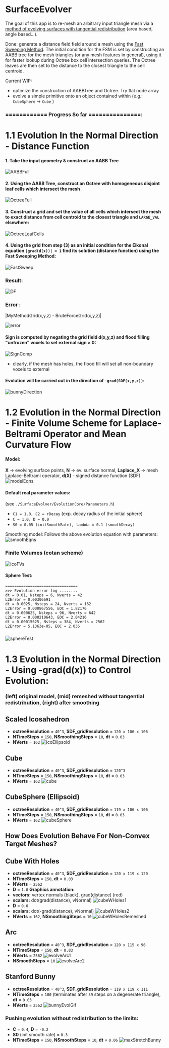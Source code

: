 # SurfaceEvolver

The goal of this app is to re-mesh an arbitrary input triangle mesh via a [method of evolving surfaces with tangential redistribution](http://www.math.sk/mikula/mrss_SISC.pdf) (area based, angle based...).

Done: generate a distance field field around a mesh using the [Fast Sweeping Method](https://graphics.stanford.edu/courses/cs468-03-fall/Papers/zhao_fastsweep1.pdf). The initial condition for the FSM is set by constructing an AABB tree for the mesh triangles (or any mesh features in general), using it for faster lookup during Octree box cell intersection queries. The Octree leaves are then set to the distance to the closest triangle to the cell centroid.

Current WIP: 

- optimize the construction of AABBTree and Octree. Try flat node array
- evolve a simple primitive onto an object contained within (e.g.: `CubeSphere` -> `Cube` )

### ============ Progress So far ===============:

# 1.1 Evolution In the Normal Direction - Distance Function

#### 1. Take the input geometry & construct an AABB Tree
![AABBFull](https://github.com/MCInversion/SurfaceEvolverDevelop/blob/master/SurfaceEvolver/Images/BunnyAABBNodes.jpg)

#### 2. Using the AABB Tree, construct an Octree with homogeneous disjoint leaf cells which intersect the mesh

![OctreeFull](https://github.com/MCInversion/SurfaceEvolverDevelop/blob/master/SurfaceEvolver/Images/BunnyOctreeFull.jpg)

#### 3. Construct a grid and set the value of all cells which intersect the mesh to exact distance from cell centroid to the closest triangle and `LARGE_VAL` elsewhere:
![OctreeLeafCells](https://github.com/MCInversion/SurfaceEvolverDevelop/blob/master/SurfaceEvolver/Images/BunnyOctreeLeafCells.jpg)

#### 4. Using the grid from step (3) as an initial condition for the Eikonal equation `|grad(d(x))| = 1` find its solution (distance function) using the Fast Sweeping Method:
![FastSweep](https://github.com/MCInversion/SurfaceEvolverDevelop/blob/master/SurfaceEvolver/Images/FS_resized.gif)

### Result:
![DF](https://github.com/MCInversion/SurfaceEvolverDevelop/blob/master/SurfaceEvolver/Images/BunnySDF_FS.jpg)
### Error :
|MyMethodGrid(x,y,z) - BruteForceGrid(x,y,z)|

![error](https://github.com/MCInversion/SurfaceEvolverDevelop/blob/master/SurfaceEvolver/Images/BunnySDF_FS_Error.jpg)

#### Sign is computed by negating the grid field d(x,y,z) and flood filling "unfrozen" voxels to set external sign > 0:
![SignComp](https://github.com/MCInversion/SurfaceEvolverDevelop/blob/master/SurfaceEvolver/Images/BunnySDF_Sign.jpg)

- clearly, if the mesh has holes, the flood fill will set all non-boundary voxels to external

#### Evolution will be carried out in the direction of `-grad(SDF(x,y,z))`:
![bunnyDirection](https://github.com/MCInversion/SurfaceEvolverDevelop/blob/master/SurfaceEvolver/Images/EvolutionInBunyDirection3D.jpg)

# 1.2 Evolution in the Normal Direction - Finite Volume Scheme for Laplace-Beltrami Operator and Mean Curvature Flow
#### Model:
**X** -> evolving surface points, **N** -> ev. surface normal, **Laplace_X** -> mesh Laplace-Beltrami operator, **d(X)** - signed distance function (SDF)
![modelEqns](https://github.com/MCInversion/SurfaceEvolverDevelop/blob/master/SurfaceEvolver/Images/EvolutionModel.jpg)
#### Default real parameter values:
(see `./SurfaceEvolver/EvolutionCore/Parameters.h`)
- `C1 = 1.0, C2 = rDecay` (exp. decay radius of the initial sphere)
- `C = 1.0, D = 0.0`
- `S0 = 0.05 (initSmoothRate), lambda = 0.1 (smoothDecay)`

Smoothing model: Follows the above evolution equation with parameters:
![smoothEqns](https://github.com/MCInversion/SurfaceEvolverDevelop/blob/master/SurfaceEvolver/Images/SmoothingModel.jpg)

### Finite Volumes (cotan scheme)
![icoFVs](https://github.com/MCInversion/SurfaceEvolverDevelop/blob/master/SurfaceEvolver/Images/IcoSphereFVBuilding.gif)

#### Sphere Test:
```
================================
>>> Evolution error log ........
dt = 0.01, Nsteps = 6, Nverts = 42
L2Error = 0.00306691
dt = 0.0025, Nsteps = 24, Nverts = 162
L2Error = 0.000867556, EOC = 1.82176
dt = 0.000625, Nsteps = 96, Nverts = 642
L2Error = 0.000210643, EOC = 2.04216
dt = 0.00015625, Nsteps = 384, Nverts = 2562
L2Error = 5.1363e-05, EOC = 2.036
```

##### 
![sphereTest](https://github.com/MCInversion/SurfaceEvolverDevelop/blob/master/SurfaceEvolver/Images/ShrinkingSphere.gif)

# 1.3 Evolution in the Normal Direction - Using -grad(d(x)) to Control Evolution:
### (left)  original model, (mid) remeshed without tangential redistribution,  (right) after smoothing

## Scaled Icosahedron
- **octreeResolution** = `40^3`, **SDF_gridResolution** = `120 x 106 x 106`
- **NTimeSteps** = `150`, **NSmoothingSteps** = `10`, **dt** = `0.03`
- **NVerts** = `162`
![icoEllipsoid](https://github.com/MCInversion/SurfaceEvolverDevelop/blob/master/SurfaceEvolver/Images/IcoSphereBasicRemesh.jpg)

## Cube
- **octreeResolution** = `40^3`, **SDF_gridResolution** = `120^3`
- **NTimeSteps** = `150`, **NSmoothingSteps** = `10`, **dt** = `0.03`
- **NVerts** = `162`
![cube](https://github.com/MCInversion/SurfaceEvolverDevelop/blob/master/SurfaceEvolver/Images/CubeBasicRemesh.jpg)

## CubeSphere (Ellipsoid)
- **octreeResolution** = `40^3`, **SDF_gridResolution** = `119 x 106 x 106`
- **NTimeSteps** = `150`, **NSmoothingSteps** = `10`, **dt** = `0.03`
- **NVerts** = `162`
![cubeSphere](https://github.com/MCInversion/SurfaceEvolverDevelop/blob/master/SurfaceEvolver/Images/CubeSphereBasicRemesh.jpg)

## How Does Evolution Behave For Non-Convex Target Meshes?

## Cube With Holes
- **octreeResolution** = `40^3`, **SDF_gridResolution** = `120 x 119 x 120`
- **NTimeSteps** = `150`, **dt** = `0.03`
- **NVerts** = `2562`
- **D** = `1.0`
**Graphics annotation:**
- **vectors:** vertex normals (black), grad(distance) (red)
- **scalars:** dot(grad(distance), vNormal)
![cubeWHoles1](https://github.com/MCInversion/SurfaceEvolverDevelop/blob/master/SurfaceEvolver/Images/CubeWithHolesBasicDot.gif)
- **D** = `0.0`
- **scalars:** dot(-grad(distance), vNormal)
![cubeWHoles2](https://github.com/MCInversion/SurfaceEvolverDevelop/blob/master/SurfaceEvolver/Images/CubeWithHolesJustDot.gif)
- **NVerts** = `162`, **NSmoothingSteps** = `10`
![cubeWHolesRemeshed](https://github.com/MCInversion/SurfaceEvolverDevelop/blob/master/SurfaceEvolver/Images/CubeWithHolesBasicRemesh.jpg)

## Arc
- **octreeResolution** = `40^3`, **SDF_gridResolution** = `120 x 115 x 96`
- **NTimeSteps** = `150`, **dt** = `0.03`
- **NVerts** = `2562`
![evolveArc1](https://github.com/MCInversion/SurfaceEvolverDevelop/blob/master/SurfaceEvolver/Images/ArcJustDot.gif)
- **NSmoothSteps** = `10`
![evolveArc2](https://github.com/MCInversion/SurfaceEvolverDevelop/blob/master/SurfaceEvolver/Images/ArcBasicRemesh.jpg)

## Stanford Bunny
- **octreeResolution** = `40^3`, **SDF_gridResolution** = `119 x 119 x 111`
- **NTimeSteps** = `100` (terminates after `59` steps on a degenerate triangle), **dt** = `0.03`
- **NVerts** = `2562`
![bunnyEvolGif](https://github.com/MCInversion/SurfaceEvolverDevelop/blob/master/SurfaceEvolver/Images/BunnyEvolution.gif)
### Pushing evolution without redistribution to the limits:
- **C** = `0.4`, **D** = `-0.2`
- **S0** (init smooth rate) = `0.3`
- **NTimeSteps** = `150`, **NSmoothSteps** = `10`, **dt** = `0.06`
![maxStretchBunny](https://github.com/MCInversion/SurfaceEvolverDevelop/blob/master/SurfaceEvolver/Images/BunnyBasicRemesh.jpg)

